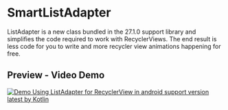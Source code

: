 # SmartListAdapter
ListAdapter is a new class bundled in the 27.1.0 support library and simplifies the code required to work with RecyclerViews. The end result is less code for you to write and more recycler view animations happening for free.

## Preview - Video Demo

[![Demo Using ListAdapter for RecyclerView in android support version latest by Kotlin](https://github.com/mrmike/DiffUtil-sample/blob/develop/raw/preview-smart-listadapter.png?raw=true)](https://www.youtube.com/watch?v=UCTQ0kWDObE)
